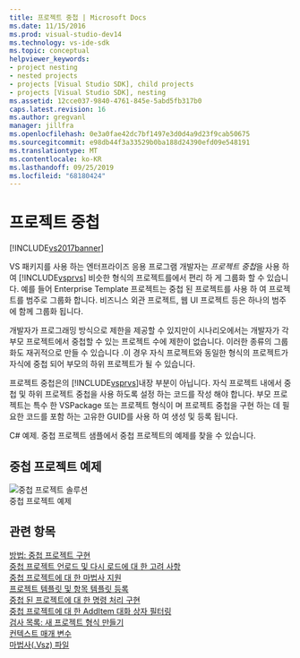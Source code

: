 ```yaml
---
title: 프로젝트 중첩 | Microsoft Docs
ms.date: 11/15/2016
ms.prod: visual-studio-dev14
ms.technology: vs-ide-sdk
ms.topic: conceptual
helpviewer_keywords:
- project nesting
- nested projects
- projects [Visual Studio SDK], child projects
- projects [Visual Studio SDK], nesting
ms.assetid: 12cce037-9840-4761-845e-5abd5fb317b0
caps.latest.revision: 16
ms.author: gregvanl
manager: jillfra
ms.openlocfilehash: 0e3a0fae42dc7bf1497e3d0d4a9d23f9cab50675
ms.sourcegitcommit: e98db44f3a33529b0ba188d24390efd09e548191
ms.translationtype: MT
ms.contentlocale: ko-KR
ms.lasthandoff: 09/25/2019
ms.locfileid: "68180424"
---
```

# <a name="nesting-projects"></a>프로젝트 중첩
[!INCLUDE[vs2017banner](../../includes/vs2017banner.md)]

VS 패키지를 사용 하는 엔터프라이즈 응용 프로그램 개발자는 *프로젝트 중첩*을 사용 하 여 [!INCLUDE[vsprvs](../../includes/vsprvs-md.md)] 비슷한 형식의 프로젝트를에서 편리 하 게 그룹화 할 수 있습니다. 예를 들어 Enterprise Template 프로젝트는 중첩 된 프로젝트를 사용 하 여 프로젝트를 범주로 그룹화 합니다. 비즈니스 외관 프로젝트, 웹 UI 프로젝트 등은 하나의 범주에 함께 그룹화 됩니다.  
  
 개발자가 프로그래밍 방식으로 제한을 제공할 수 있지만이 시나리오에서는 개발자가 각 부모 프로젝트에서 중첩할 수 있는 프로젝트 수에 제한이 없습니다. 이러한 종류의 그룹화도 재귀적으로 만들 수 있습니다 .이 경우 자식 프로젝트와 동일한 형식의 프로젝트가 자식에 중첩 되어 부모의 하위 프로젝트가 될 수 있습니다.  
  
 프로젝트 중첩은의 [!INCLUDE[vsprvs](../../includes/vsprvs-md.md)]내장 부분이 아닙니다. 자식 프로젝트 내에서 중첩 및 하위 프로젝트 중첩을 사용 하도록 설정 하는 코드를 작성 해야 합니다. 부모 프로젝트는 특수 한 VSPackage 또는 프로젝트 형식이 며 프로젝트 중첩을 구현 하는 데 필요한 코드를 포함 하는 고유한 GUID를 사용 하 여 생성 및 등록 됩니다.  
  
 C# 예제. 중첩 프로젝트 샘플에서 중첩 프로젝트의 예제를 찾을 수 있습니다.  
  
## <a name="nested-projects-example"></a>중첩 프로젝트 예제  
 ![중첩 프로젝트 솔루션](../../extensibility/internals/media/vsnestedprojects.gif "vsNestedProjects")  
중첩 프로젝트 예제  
  
## <a name="see-also"></a>관련 항목  
 [방법: 중첩 프로젝트 구현](../../extensibility/internals/how-to-implement-nested-projects.md)   
 [중첩 프로젝트 언로드 및 다시 로드에 대 한 고려 사항](../../extensibility/internals/considerations-for-unloading-and-reloading-nested-projects.md)   
 [중첩 프로젝트에 대 한 마법사 지원](../../extensibility/internals/wizard-support-for-nested-projects.md)   
 [프로젝트 템플릿 및 항목 템플릿 등록](../../extensibility/internals/registering-project-and-item-templates.md)   
 [중첩 된 프로젝트에 대 한 명령 처리 구현](../../extensibility/internals/implementing-command-handling-for-nested-projects.md)   
 [중첩 프로젝트에 대 한 AddItem 대화 상자 필터링](../../extensibility/internals/filtering-the-additem-dialog-box-for-nested-projects.md)   
 [검사 목록: 새 프로젝트 형식 만들기](../../extensibility/internals/checklist-creating-new-project-types.md)   
 [컨텍스트 매개 변수](../../extensibility/internals/context-parameters.md)   
 [마법사(.Vsz) 파일](../../extensibility/internals/wizard-dot-vsz-file.md)
